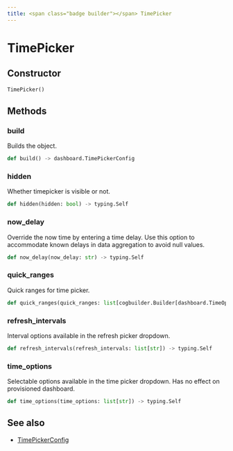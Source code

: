 ```yaml
---
title: <span class="badge builder"></span> TimePicker
---
```

# <span class="badge builder"></span> TimePicker

## Constructor

```python
TimePicker()
```
## Methods

### <span class="badge object-method"></span> build

Builds the object.

```python
def build() -> dashboard.TimePickerConfig
```

### <span class="badge object-method"></span> hidden

Whether timepicker is visible or not.

```python
def hidden(hidden: bool) -> typing.Self
```

### <span class="badge object-method"></span> now_delay

Override the now time by entering a time delay. Use this option to accommodate known delays in data aggregation to avoid null values.

```python
def now_delay(now_delay: str) -> typing.Self
```

### <span class="badge object-method"></span> quick_ranges

Quick ranges for time picker.

```python
def quick_ranges(quick_ranges: list[cogbuilder.Builder[dashboard.TimeOption]]) -> typing.Self
```

### <span class="badge object-method"></span> refresh_intervals

Interval options available in the refresh picker dropdown.

```python
def refresh_intervals(refresh_intervals: list[str]) -> typing.Self
```

### <span class="badge object-method"></span> time_options

Selectable options available in the time picker dropdown. Has no effect on provisioned dashboard.

```python
def time_options(time_options: list[str]) -> typing.Self
```

## See also

 * <span class="badge object-type-class"></span> [TimePickerConfig](./object-TimePickerConfig.md)

